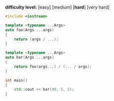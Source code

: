 **difficulty level:** [easy] [medium] [**hard**] [very hard]

```cpp
#include <iostream>

template <typename ...Args>
auto foo(Args ...args)
{
	return (args / ...);
}

template <typename ...Args>
auto bar(Args ...args)
{
	return foo(args...) / (... / args);
}

int main()
{
	std::cout << bar(40, 5, 2);
}
```
